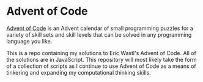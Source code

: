 # Advent of Code

[Advent of Code](www.adventofcode.com) is an Advent calendar of small programming puzzles for a variety of skill sets and skill levels that can be solved in any programming language you like.

This is a repo containing my solutions to Eric Wastl's Advent of Code. All of the solutions are in JavaScript. This repository will most likely take the form of a collection of scripts as I continue to use Advent of Code as a means of tinkering and expanding my computational thinking skills.
